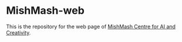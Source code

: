 # MishMash-web

This is the repository for the web page of [MishMash Centre for AI and Creativity](https://mishmash.no).
